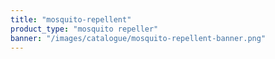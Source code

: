 ```yaml
---
title: "mosquito-repellent"
product_type: "mosquito repeller"
banner: "/images/catalogue/mosquito-repellent-banner.png"
---
```


